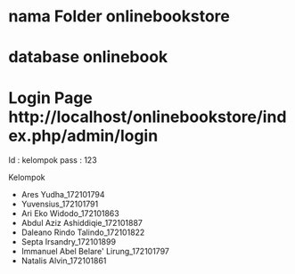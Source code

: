 # nama Folder onlinebookstore
# database onlinebook
# Login Page http://localhost/onlinebookstore/index.php/admin/login
Id : kelompok
pass : 123


Kelompok

- Ares Yudha_172101794
- Yuvensius_172101791
- Ari Eko Widodo_172101863
- Abdul Aziz Ashiddiqie_172101887
- Daleano Rindo Talindo_172101822
- Septa Irsandry_172101899
- Immanuel Abel Belare' Lirung_172101797
- Natalis Alvin_172101861


